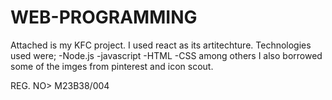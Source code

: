 # WEB-PROGRAMMING
Attached is my KFC project. I used react as its artitechture. Technologies used were;
-Node.js
-javascript
-HTML
-CSS
among others
I also borrowed some of the imges from pinterest and icon scout.

REG. NO> M23B38/004
